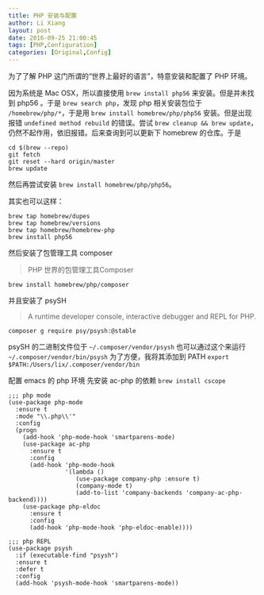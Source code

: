 ```yaml
---
title: PHP 安装与配置
author: Li Xiang
layout: post
date: 2016-09-25 21:00:45
tags: [PHP,Configuration]
categories: [Original,Config]
---
```


为了了解 PHP 这门所谓的“世界上最好的语言”，特意安装和配置了 PHP 环境。

因为系统是 Mac OSX，所以直接使用 `brew install php56` 来安装。但是并未找到 php56 。于是 `brew search php`，发现 php 相关安装包位于 `/homebrew/php/*`，于是用 `brew install homebrew/php/php56` 安装。但是出现报错 `undefined method rebuild` 的错误。尝试 `brew cleanup && brew update`，仍然不起作用，依旧报错。后来查询到可以更新下 homebrew 的仓库。于是

``` shell
cd $(brew --repo)
git fetch
git reset --hard origin/master
brew update
```

然后再尝试安装 `brew install homebrew/php/php56`。

其实也可以这样：

``` shell
brew tap homebrew/dupes
brew tap homebrew/versions
brew tap homebrew/homebrew-php
brew install php56
```

然后安装了包管理工具 composer
> PHP 世界的包管理工具Composer

``` shell
brew install homebrew/php/composer
```

并且安装了 psySH
> A runtime developer console, interactive debugger and REPL for PHP.

``` shell
composer g require psy/psysh:@stable
```
psySH 的二进制文件位于 `~/.composer/vendor/psysh`
也可以通过这个来运行 `~/.composer/vendor/bin/psysh`
为了方便，我将其添加到 PATH `export $PATH:/Users/lix/.composer/vendor/bin`

配置 emacs 的 php 环境
先安装 ac-php 的依赖 `brew install cscope`

``` emacs-lisp
;;; php mode
(use-package php-mode
  :ensure t
  :mode "\\.php\\'"
  :config
  (progn
    (add-hook 'php-mode-hook 'smartparens-mode)
    (use-package ac-php
      :ensure t
      :config
      (add-hook 'php-mode-hook
                '(lambda ()
                   (use-package company-php :ensure t)
                   (company-mode t)
                   (add-to-list 'company-backends 'company-ac-php-backend))))
    (use-package php-eldoc
      :ensure t
      :config
      (add-hook 'php-mode-hook 'php-eldoc-enable))))

;;; php REPL
(use-package psysh
  :if (executable-find "psysh")
  :ensure t
  :defer t
  :config
  (add-hook 'psysh-mode-hook 'smartparens-mode))
```

